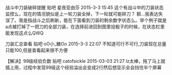 战斗中刀装破碎提醒
贴吧 星夜亚由莎 2015-3-3 15:45
这个有战斗中的刀装状态监控么，现在的情况貌似是上一轮刀装全掉，下一轮就可能碎刀？
额...我表达失误了。我是指战斗之后刷新，能在下面看到刀装的剩余数字状态么。举个例子就是a点被打掉了一把刀的全部刀装，在选择前进回到图里投骰子的时候，在状态栏里能发现这点么QWQ

刀装汇总查看
贴吧 oO小_糖Oo 2015-3-3 22:07
不知道可行不可行,刀装现在总量只能100,但是查看起来很不方便

【解决】99级经验负数
贴吧 catofsickle 2015-03-03 21:27
lz太棒，拖了马上就插上用，过程中发现99级这个经验溢出会变成2行然后想显示全会挡住半个屏幕
